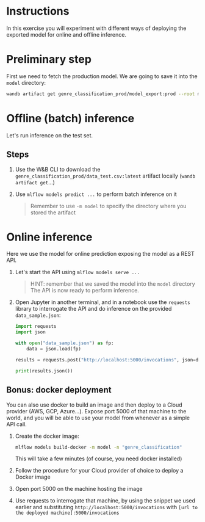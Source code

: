 # Instructions
In this exercise you will experiment with different ways of deploying the exported model for
online and offline inference.

# Preliminary step
First we need to fetch the production model. We are going to save it into the ``model``
directory:

```bash
wandb artifact get genre_classification_prod/model_export:prod --root model
```

# Offline (batch) inference
Let's run inference on the test set. 

## Steps
1. Use the W&B CLI to download the ``genre_classification_prod/data_test.csv:latest`` artifact
   locally (``wandb artifact get``...)
   
2. Use ``mlflow models predict ...`` to perform batch inference on it
   > Remember to use ``-m model`` to specify the directory where you stored the artifact
   
# Online inference
Here we use the model for online prediction exposing the model as a REST API.

1. Let's start the API using ``mlflow models serve ...`` 
   > HINT: remember that we saved the model into the ``model`` directory
   The API is now ready to perform inference.

2. Open Jupyter in another terminal, and in a notebook use the ``requests`` library
   to interrogate the API and do inference on the provided ``data_sample.json``:
   ```python
   import requests
   import json
   
   with open("data_sample.json") as fp:
       data = json.load(fp)
   
   results = requests.post("http://localhost:5000/invocations", json=data)
   
   print(results.json())
   ```
   
## Bonus: docker deployment
You can also use docker to build an image and then deploy to a Cloud provider 
(AWS, GCP, Azure...). Expose port 5000 of that machine to the world, and you will be able to
use your model from whenever as a simple API call.

1. Create the docker image:
   ```bash
   mlflow models build-docker -m model -n "genre_classification"
   ```
   This will take a few minutes (of course, you need docker installed)

2. Follow the procedure for your Cloud provider of choice to deploy a Docker image

3. Open port 5000 on the machine hosting the image

4. Use requests to interrogate that machine, by using the snippet we used earlier and substituting
   ``http://localhost:5000/invocations`` with ``[url to the deployed machine]:5000/invocations``